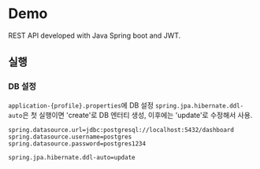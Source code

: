 # Demo 

REST API developed with Java Spring boot and JWT. 

## 실행

### DB 설정

`application-{profile}.properties`에 DB 설정 
`spring.jpa.hibernate.ddl-auto`은 첫 실행이면 'create'로 DB 엔터티 생성, 이후에는 'update'로 수정해서 사용.   

```properties
spring.datasource.url=jdbc:postgresql://localhost:5432/dashboard
spring.datasource.username=postgres
spring.datasource.password=postgres1234

spring.jpa.hibernate.ddl-auto=update
```

